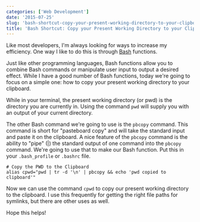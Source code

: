 ```yaml
---
categories: ['Web Development']
date: '2015-07-25'
slug: 'bash-shortcut-copy-your-present-working-directory-to-your-clipboard'
title: 'Bash Shortcut: Copy your Present Working Directory to your Clipboard'
---
```


Like most developers, I'm always looking for ways to increase my efficiency. One way I like to do this is through [Bash](<https://en.wikipedia.org/wiki/Bash_(Unix_shell)>) functions.

Just like other programming languages, Bash functions allow you to combine Bash commands or manipulate user input to output a desired effect. While I have a good number of Bash functions, today we're going to focus on a simple one: how to copy your present working directory to your clipboard.

While in your terminal, the present working directory (or pwd) is the directory you are currently in. Using the command `pwd` will supply you with an output of your current directory.

The other Bash command we're going to use is the `pbcopy` command. This command is short for "pasteboard copy" and will take the standard input and paste it on the clipboard. A nice feature of the `pbcopy` command is the ability to "pipe" (|) the standard output of one command into the `pbcopy` command. We're going to use that to make our Bash function. Put this in your `.bash_profile` or `.bashrc` file.

```
# Copy the PWD to the Clipboard
alias cpwd="pwd | tr -d '\n' | pbcopy && echo 'pwd copied to clipboard'"

```

Now we can use the command `cpwd` to copy our present working directory to the clipboard. I use this frequently for getting the right file paths for symlinks, but there are other uses as well.

Hope this helps!
